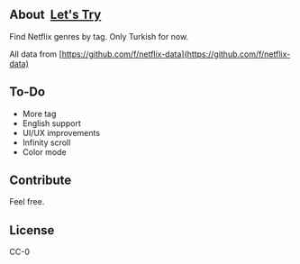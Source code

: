 ## About  [Let's Try](https://netflix-genres.vercel.app/)

Find Netflix genres by tag. Only Turkish for now.

All data from [https://github.com/f/netflix-data](https://github.com/f/netflix-data)

## To-Do

- More tag
- English support
- UI/UX improvements
- Infinity scroll
- Color mode

## Contribute

Feel free.

## License

CC-0